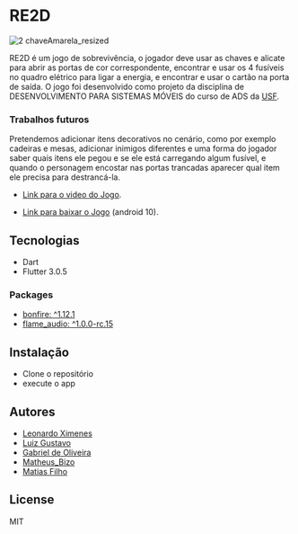# RE2D

![2 chaveAmarela_resized](https://user-images.githubusercontent.com/102265428/202818576-5d6e508e-d949-4c5c-9999-9ac6d0dcaeec.png)

RE2D é um jogo de sobrevivência, o jogador deve usar as chaves e alicate 
para abrir as portas de cor correspondente, encontrar e usar os 4 fusíveis 
no quadro elétrico para ligar a energia, e encontrar e usar o cartão na porta de saída.
O jogo foi desenvolvido como projeto da disciplina de DESENVOLVIMENTO PARA SISTEMAS MÓVEIS do curso de ADS da [USF](https://www.usf.edu.br/vestibular/).


<h3>Trabalhos futuros </h3>

Pretendemos adicionar itens decorativos no cenário, como por exemplo cadeiras e mesas, adicionar inimigos diferentes e uma forma do jogador saber quais itens ele pegou e se ele está carregando algum fusível, e quando o personagem encostar nas portas trancadas aparecer qual item ele precisa para destrancá-la.

- [Link para o video do Jogo](https://www.youtube.com/watch?v=h8UnRiwql5I).

- [Link para baixar o Jogo](https://drive.google.com/file/d/1mg-kPNut1-9GrBOjO_I1wkNGUcHiBb0_/view) (android 10).


## Tecnologias

- Dart
- Flutter 3.0.5

<h3> Packages</h3>

-  [bonfire: ^1.12.1](https://pub.dev/packages/bonfire/versions)
-  [flame_audio: ^1.0.0-rc.15](https://pub.dev/packages/flame_audio/versions)


## Instalação
- Clone o repositório
- execute o app 


## Autores

-  [Leonardo Ximenes](https://github.com/leonardoXimenes)
-  [Luiz Gustavo](https://github.com/Luiz-GustavoGC)
-  [Gabriel de Oliveira](https://github.com/Gabriel-432)
-  [Matheus_Bizo](https://github.com/Mbizoo)
-  [Matias Filho](https://github.com/matiasfilho81)


## License
MIT
